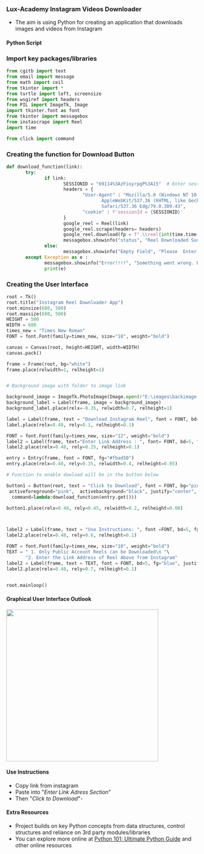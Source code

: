 ### Lux-Academy Instagram Videos Downloader
- The aim is using Python for creating an application that downloads images and videos from Instagram

#### Python Script
### Import key packages/libraries

```py
from cgitb import text
from email import message
from math import ceil
from tkinter import *
from turtle import left, screensize
from wsgiref import headers
from PIL import ImageTk, Image
import tkinter.font as font
from tkinter import messagebox
from instascrape import Reel
import time

from click import command

```
### Creating the function for Download Button

```py
def download_function(link):
       try:
              if link:
                     SESSIONID = "69114%3AzFioyrpgP%3A15"  # Enter session below, this is an example
                     headers = {
                            "User-Agent" : "Mozilla/5.0 (Windows NT 10.0; Win64; x64)\
                                   AppleWebKit/537.36 (KHTML, like Gecko) Chrome/79.0.3945.74 \
                                   Safari/537.36 Edg/79.0.309.43",
                            "cookie" : f'sessionId = {SESSIONID}'
                     }
                     google_reel = Reel(link)
                     google_reel.scrape(headers= headers)
                     google_reel.download(fp = f".\\reel{int(time.time())}.mp4")
                     messagebox.showinfo("status", "Reel Downloaded Successfully")
              else:
                     messagebox.showinfo("Empty Field", "Please  Enter the Link")
       except Exception as e :
              messagebox.showinfo("Error!!!!", "Something went wrong. Please Try Again Later.")
              print(e)

```
### Creating the User Interface
```py
root = Tk()
root.title("Instagram Reel Downloader App")
root.minsize(680, 500)
root.maxsize(680, 500)
HEIGHT = 500
WIDTH = 680
times_new = "Times New Roman"
FONT = font.Font(family=times_new, size="18", weight="bold")

canvas = Canvas(root, height=HEIGHT, width=WIDTH)
canvas.pack()

frame = Frame(root, bg="white")
frame.place(relwidth=1, relheight=1)


# Background image with folder to image link

background_image = ImageTk.PhotoImage(Image.open(r"E:\images\backimage.jpg"))   # Image path will be given here
background_label = Label(frame, image = background_image)
background_label.place(relx=-0.35, relwidth=0.7, relheight=1)

label = Label(frame, text = "Download Instagram Reel", font = FONT, bd=5, fg="#0d1137")
label.place(relx=8.48, rely=0.1, relheight=0.1)

FONT = font.Font(family=times_new, size="12", weight="bold")
label2 = Label(frame, text="Enter Link Address : ", font= FONT, bd=5, fg="#e52165")
label2.place(relx=0.48, rely=0.25, relheight=0.1)

entry = Entry(frame, font = FONT, fg="#fbad50")
entry.place(relx=0.48, rely=0.35, relwidth=0.4, relheight=0.05)

# Function to enable dowload will be in the button below

button1 = Button(root, text = "Click to Download", font = FONT, bg="pink", fg="black",
 activeforeground="pink",  activebackground="black", justify="center",
  command=lambda:download_function(entry.get()))

button1.place(relx=0.48, rely=0.45, relwidth=0.2, relheight=0.08)



label2 = Label(frame, text = "Use Instructions: ", font =FONT, bd=5, fg="black", bg="white")
label2.place(relx=0.48, rely=0.6, relheight=0.1)

FONT = font.Font(family=times_new, size="10", weight="bold")
TEXT = " 1. Only Public Account Reels can be Downloaded\n "\
       "2. Enter the Link Address of Reel Above from Instagram"
label2 = Label(frame, text = TEXT, font = FONT, bd=5, fg="blue", justify="left", bg="white")
label2.place(relx=0.48, rely=0.7, relheight=0.1)


root.mainloop()
```

#### Graphical User Interface Outlook

<img height="400" width="400" src="https://user-images.githubusercontent.com/77758884/156816086-9b11ef1a-f4f9-48e6-b14a-eea1dae04549.png">

#### Use Instructions
- Copy link from instagram
- Paste into "*Enter Link Adress Section*"
- Then "*Click to Download*"-
#### Extra Resources
- Project builds on key Python concepts from data structures, control structures and reliance on 3rd party modules/libraries
- You can explore more online at [Python 101: Ultimate Python Guide](https://medium.com/@dannyvotez/python-101-ultimate-python-guide-72f1850c9f01) and other online resources
